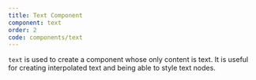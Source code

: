 ```yaml
---
title: Text Component
component: text
order: 2
code: components/text
---
```


`text` is used to create a component whose only content is text. It is useful for creating interpolated text and being able to style text nodes.
